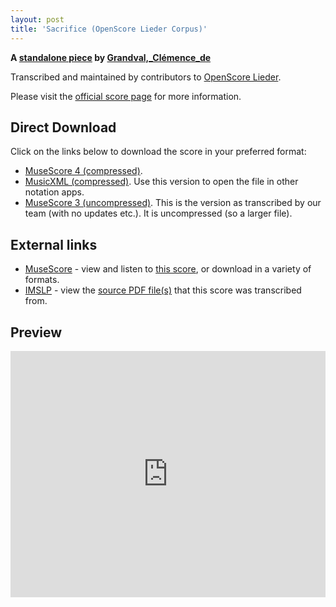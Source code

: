 ```yaml
---
layout: post
title: 'Sacrifice (OpenScore Lieder Corpus)'
---
```


__A [standalone piece](https://fourscoreandmore.org/openscore/lieder/Grandval,_Cl%C3%A9mence_de/_/) by [Grandval,_Clémence_de](https://fourscoreandmore.org/openscore/lieder/Grandval,_Cl%C3%A9mence_de)__

Transcribed and maintained by contributors to [OpenScore Lieder].

Please visit the [official score page] for more information.

[official score page]: https://musescore.com/openscore-lieder-corpus/scores/6626922
[OpenScore Lieder]: https://musescore.com/openscore-lieder-corpus

## Direct Download

Click on the links below to download the score in your preferred format:
- [MuseScore 4 (compressed)](https://fourscoreandmore.org/openscore/lieder/Grandval,_Cl%C3%A9mence_de/_/Sacrifice.mscz).
- [MusicXML (compressed)](https://fourscoreandmore.org/openscore/lieder/Grandval,_Cl%C3%A9mence_de/_/Sacrifice.mxl). Use this version to open the file in other notation apps.
- [MuseScore 3 (uncompressed)](https://raw.githubusercontent.com/OpenScore/Lieder/refs/heads/main/scores/Grandval,_Cl%C3%A9mence_de/_/Sacrifice/lc6626922.mscx). This is the version as transcribed by our team (with no updates etc.). It is uncompressed (so a larger file).

## External links

- [MuseScore] - view and listen to [this score][MuseScore], or download in a variety of formats.
- [IMSLP] - view the [source PDF file(s)][IMSLP] that this score was transcribed from.

[MuseScore]: https://musescore.com/score/6626922
[IMSLP]: https://imslp.org/wiki/Special:ReverseLookup/243472

## Preview

<iframe width="100%" height="394" src="https://musescore.com/openscore-lieder-corpus/scores/6626922/embed" frameborder="0" allowfullscreen allow="autoplay; fullscreen"></iframe>
